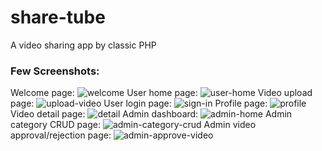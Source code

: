 # share-tube
A video sharing app by classic PHP

### Few Screenshots:
Welcome page:
![welcome](https://github.com/ashique12009/share-tube/assets/5427021/f7ae8882-3262-4c6d-a77c-38458a8382a1)
User home page:
![user-home](https://github.com/ashique12009/share-tube/assets/5427021/36cf7b08-c824-45a0-a5ca-5f69529e8197)
Video upload page:
![upload-video](https://github.com/ashique12009/share-tube/assets/5427021/043a444a-5b74-4a92-985f-d23335c80b29)
User login page:
![sign-in](https://github.com/ashique12009/share-tube/assets/5427021/ff643f2b-8e5d-4202-8277-111adf2dc46f)
Profile page:
![profile](https://github.com/ashique12009/share-tube/assets/5427021/8f4b1fa8-137d-4c31-878c-20d54be52cd7)
Video detail page:
![detail](https://github.com/ashique12009/share-tube/assets/5427021/202b6ecd-a219-4633-9a77-02a6f64bf6b0)
Admin dashboard:
![admin-home](https://github.com/ashique12009/share-tube/assets/5427021/7f8bf712-4dc4-447b-8754-3e073e31dab2)
Admin category CRUD page:
![admin-category-crud](https://github.com/ashique12009/share-tube/assets/5427021/221de554-9951-463b-8bf7-a5231606eb86)
Admin video approval/rejection page:
![admin-approve-video](https://github.com/ashique12009/share-tube/assets/5427021/442f16bb-2f59-4ba3-ae84-3312d06d5324)